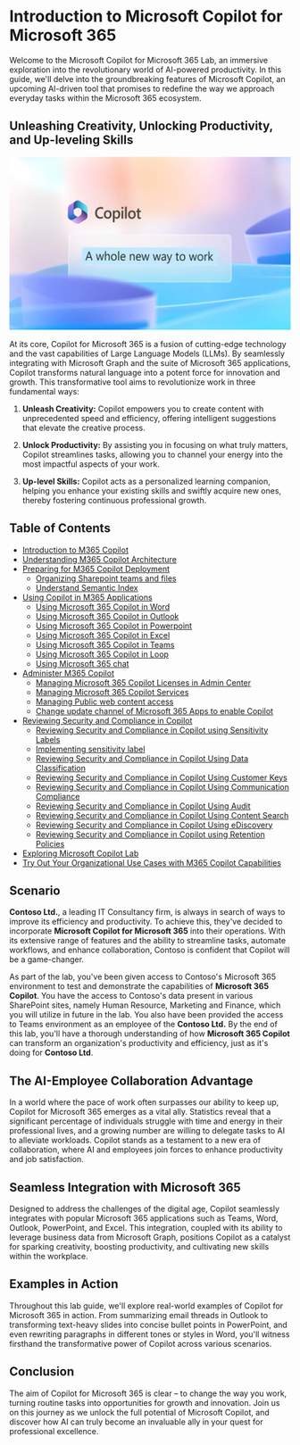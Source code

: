 # Introduction to Microsoft Copilot for Microsoft 365

Welcome to the Microsoft Copilot for Microsoft 365 Lab, an immersive exploration into the revolutionary world of AI-powered productivity. In this guide, we'll delve into the groundbreaking features of Microsoft Copilot, an upcoming AI-driven tool that promises to redefine the way we approach everyday tasks within the Microsoft 365 ecosystem.

## Unleashing Creativity, Unlocking Productivity, and Up-leveling Skills

![](../labguide/media/intro1.1.png)

At its core, Copilot for Microsoft 365 is a fusion of cutting-edge technology and the vast capabilities of Large Language Models (LLMs). By seamlessly integrating with Microsoft Graph and the suite of Microsoft 365 applications, Copilot transforms natural language into a potent force for innovation and growth. This transformative tool aims to revolutionize work in three fundamental ways:

1. **Unleash Creativity:** Copilot empowers you to create content with unprecedented speed and efficiency, offering intelligent suggestions that elevate the creative process.

2. **Unlock Productivity:** By assisting you in focusing on what truly matters, Copilot streamlines tasks, allowing you to channel your energy into the most impactful aspects of your work.

3. **Up-level Skills:** Copilot acts as a personalized learning companion, helping you enhance your existing skills and swiftly acquire new ones, thereby fostering continuous professional growth.

## Table of Contents

- [Introduction to M365 Copilot](#introduction-to-m365-copilot)
- [Understanding M365 Copilot Architecture](#understanding-m365-copilot-architecture)
- [Preparing for M365 Copilot Deployment](#preparing-for-m365-copilot-deployment)
   - [Organizing Sharepoint teams and files](#organizing-sharepoint-teams-and-files)
   - [Understand Semantic Index](#understand-semantic-index)
- [Using Copilot in M365 Applications](#using-copilot-in-m365-applications)
   - [Using Microsoft 365 Copilot in Word](#using-microsoft-365-copilot-in-word)
   - [Using Microsoft 365 Copilot in Outlook](#using-microsoft-365-copilot-in-outlook)
   - [Using Microsoft 365 Copilot in Powerpoint](#using-microsoft-365-copilot-in-powerpoint)
   - [Using Microsoft 365 Copilot in Excel](#using-microsoft-365-copilot-in-excel)
   - [Using Microsoft 365 Copilot in Teams](#using-microsoft-365-copilot-in-teams)
   - [Using Microsoft 365 Copilot in Loop](#using-microsoft-365-copilot-in-loop)
   - [Using Microsoft 365 chat](#using-microsoft-365-chat)
- [Administer M365 Copilot](#manage-copilot)
   - [Managing Microsoft 365 Copilot Licenses in Admin Center](#Managing-Microsoft-365-Copilot-Licenses-in-Admin-Center)
   - [Managing Microsoft 365 Copilot Services](#Manage-Microsoft-365-Copilot-Services)
   - [Managing Public web content access](#Managing-Public-web-content-access)
   - [Change update channel of Microsoft 365 Apps to enable Copilot](#Change-update-channel-of-Microsoft-365-Apps-to-enable-Copilot)
- [Reviewing Security and Compliance in Copilot](#reviewing-security-and-compliance-in-copilot)
   - [Reviewing Security and Compliance in Copilot using Sensitivity Labels](#reviewing-security-and-compliance-in-copilot-using-sensitivity-labels)
   - [Implementing sensitivity label](#implementing-sensitivity-label)
   - [Reviewing Security and Compliance in Copilot Using Data Classification](#reviewing-security-and-compliance-in-copilot-using-data-classification)
   - [Reviewing Security and Compliance in Copilot Using Customer Keys](#reviewing-security-and-compliance-in-copilot-using-customer-keys)
   - [Reviewing Security and Compliance in Copilot Using Communication Compliance](#reviewing-security-and-compliance-in-copilot-using-communication-compliance)
   - [Reviewing Security and Compliance in Copilot Using Audit](#reviewing-security-and-compliance-in-copilot-using-audit)
   - [Reviewing Security and Compliance in Copilot Using Content Search](#reviewing-security-and-compliance-in-copilot-using-content-search)
   - [Reviewing Security and Compliance in Copilot Using eDiscovery](#reviewing-security-and-compliance-in-copilot-using-ediscovery)
   - [Reviewing Security and Compliance in Copilot using Retention Policies](#reviewing-security-and-compliance-in-copilot-using-retention-policies)
- [Exploring Microsoft Copilot Lab](#exploring-microsoft-copilot-lab)
- [Try Out Your Organizational Use Cases with M365 Copilot Capabilities](#try-out-your-organizational-use-cases-with-m365-copilot-capabilities)

## Scenario

**Contoso Ltd.**, a leading IT Consultancy firm, is always in search of ways to improve its efficiency and productivity. To achieve this, they've decided to incorporate **Microsoft Copilot for Microsoft 365** into their operations. With its extensive range of features and the ability to streamline tasks, automate workflows, and enhance collaboration, Contoso is confident that Copilot will be a game-changer.

As part of the lab, you've been given access to Contoso's Microsoft 365 environment to test and demonstrate the capabilities of **Microsoft 365 Copilot**. You have the access to Contoso's data present in various SharePoint sites, namely Human Resource, Marketing and Finance, which you will utilize in future in the lab. You also have been provided the access to Teams environment as an employee of the **Contoso Ltd.** By the end of this lab, you'll have a thorough understanding of how **Microsoft 365 Copilot** can transform an organization's productivity and efficiency, just as it's doing for **Contoso Ltd**.


## The AI-Employee Collaboration Advantage

In a world where the pace of work often surpasses our ability to keep up, Copilot for Microsoft 365 emerges as a vital ally. Statistics reveal that a significant percentage of individuals struggle with time and energy in their professional lives, and a growing number are willing to delegate tasks to AI to alleviate workloads. Copilot stands as a testament to a new era of collaboration, where AI and employees join forces to enhance productivity and job satisfaction.

## Seamless Integration with Microsoft 365

Designed to address the challenges of the digital age, Copilot seamlessly integrates with popular Microsoft 365 applications such as Teams, Word, Outlook, PowerPoint, and Excel. This integration, coupled with its ability to leverage business data from Microsoft Graph, positions Copilot as a catalyst for sparking creativity, boosting productivity, and cultivating new skills within the workplace.

## Examples in Action

Throughout this lab guide, we'll explore real-world examples of Copilot for Microsoft 365 in action. From summarizing email threads in Outlook to transforming text-heavy slides into concise bullet points in PowerPoint, and even rewriting paragraphs in different tones or styles in Word, you'll witness firsthand the transformative power of Copilot across various scenarios.

## Conclusion

The aim of Copilot for Microsoft 365 is clear – to change the way you work, turning routine tasks into opportunities for growth and innovation. Join us on this journey as we unlock the full potential of Microsoft Copilot, and discover how AI can truly become an invaluable ally in your quest for professional excellence. 
